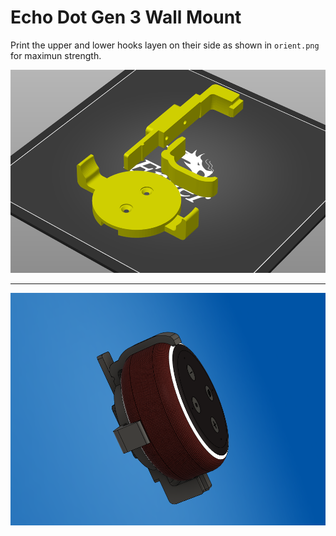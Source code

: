 # Echo Dot Gen 3 Wall Mount

Print the upper and lower hooks layen on their side as shown in `orient.png` for maximun strength.

![print orientation](https://raw.githubusercontent.com/opcow/echo-dot-gen-3-wall-mount/main/orient.png)

---
![view 1](https://raw.githubusercontent.com/opcow/echo-dot-gen-3-wall-mount/main/view-1.png)

